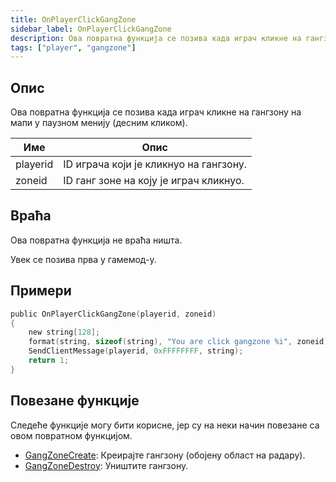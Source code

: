 ```yaml
---
title: OnPlayerClickGangZone
sidebar_label: OnPlayerClickGangZone
description: Ова повратна функција се позива када играч кликне на гангзону на мапи у паузном менију (десним кликом).
tags: ["player", "gangzone"]
---
```


<VersionWarnSR name='повратна функција' version='omp v1.1.0.2612' />

## Опис

Ова повратна функција се позива када играч кликне на гангзону на мапи у паузном менију (десним кликом).

| Име      | Опис                                                       |
| -------- | ---------------------------------------------------------- |
| playerid | ID играча који је кликнуо на гангзону.                     |
| zoneid   | ID ганг зоне на коју је играч кликнуо.                     |

## Враћа

Ова повратна функција не враћа ништа.

Увек се позива прва у гамемод-у.

## Примери

```c
public OnPlayerClickGangZone(playerid, zoneid)
{
    new string[128];
    format(string, sizeof(string), "You are click gangzone %i", zoneid);
    SendClientMessage(playerid, 0xFFFFFFFF, string);
    return 1;
}
```

## Повезане функције

Следеће функције могу бити корисне, јер су на неки начин повезане са овом повратном функцијом.

- [GangZoneCreate](../functions/GangZoneCreate): Креирајте гангзону (обојену област на радару).
- [GangZoneDestroy](../functions/GangZoneDestroy): Уништите гангзону.